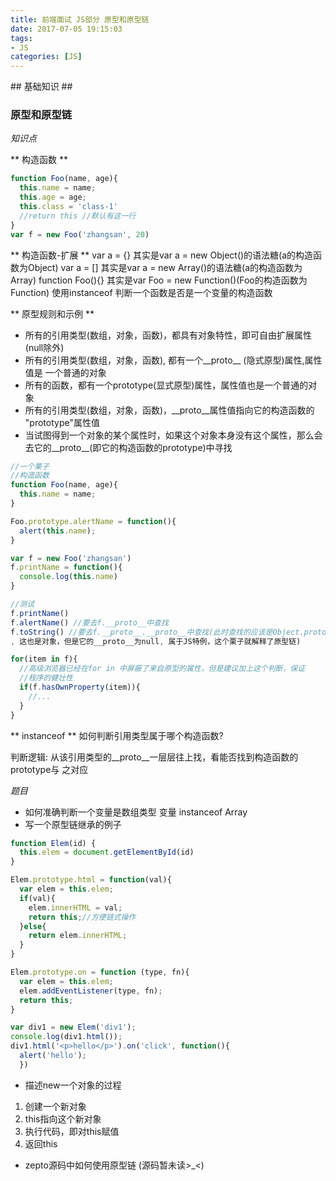 ```yaml
---
title: 前端面试 JS部分 原型和原型链
date: 2017-07-05 19:15:03
tags: 
- JS
categories: [JS]
---
```

<p></p>
<!-- more -->
## 基础知识 ##

### 原型和原型链 ###


*知识点*

** 构造函数 **
```javascript
function Foo(name, age){
  this.name = name;
  this.age = age;
  this.class = 'class-1'
  //return this //默认有这一行
}
var f = new Foo('zhangsan', 20)
```


** 构造函数-扩展 **
var a = {} 其实是var a = new Object()的语法糖(a的构造函数为Object)
var a = [] 其实是var a = new Array()的语法糖(a的构造函数为Array)
function Foo(){} 其实是var Foo = new Function()(Foo的构造函数为Function)
使用instanceof 判断一个函数是否是一个变量的构造函数

** 原型规则和示例 **

*  所有的引用类型(数组，对象，函数)，都具有对象特性，即可自由扩展属性(null除外)
*  所有的引用类型(数组，对象，函数),  都有一个__proto__ (隐式原型)属性,属性值是
一个普通的对象
*  所有的函数，都有一个prototype(显式原型)属性，属性值也是一个普通的对象
*  所有的引用类型(数组，对象，函数)，__proto__属性值指向它的构造函数的
"prototype"属性值
*  当试图得到一个对象的某个属性时，如果这个对象本身没有这个属性，那么会去它的__proto__(即它的构造函数的prototype)中寻找

```javascript
//一个栗子
//构造函数
function Foo(name, age){
  this.name = name;
}

Foo.prototype.alertName = function(){
  alert(this.name);
}

var f = new Foo('zhangsan')
f.printName = function(){
  console.log(this.name)
}

//测试
f.printName()
f.alertName() //要去f.__proto__中查找
f.toString() //要去f.__proto__.__proto__中查找(此时查找的应该是Object.prototype
, 这也是对象，但是它的__proto__为null, 属于JS特例，这个栗子就解释了原型链)

for(item in f){
  //高级浏览器已经在for in 中屏蔽了来自原型的属性，但是建议加上这个判断，保证
  //程序的健壮性
  if(f.hasOwnProperty(item)){
    //...
  }
}
```


** instanceof **
如何判断引用类型属于哪个构造函数?

判断逻辑: 从该引用类型的__proto__一层层往上找，看能否找到构造函数的prototype与
之对应

*题目*

* 如何准确判断一个变量是数组类型
  变量 instanceof Array
* 写一个原型链继承的例子

```javascript
function Elem(id) {
  this.elem = document.getElementById(id)
}

Elem.prototype.html = function(val){
  var elem = this.elem;
  if(val){
    elem.innerHTML = val;
    return this;//方便链式操作
  }else{
    return elem.innerHTML;
  }
}

Elem.prototype.on = function (type, fn){
  var elem = this.elem;
  elem.addEventListener(type, fn);
  return this;
}

var div1 = new Elem('div1');
console.log(div1.html());
div1.html('<p>hello</p>').on('click', function(){
  alert('hello');
  })
```

*  描述new一个对象的过程
  
  1. 创建一个新对象
  2. this指向这个新对象
  3. 执行代码，即对this赋值
  4. 返回this  

*  zepto源码中如何使用原型链
 (源码暂未读>_<)


 

